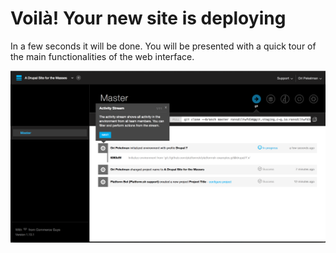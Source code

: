 # Voilà! Your new site is deploying

In a few seconds it will be done. You will be presented with a quick tour of the main functionalities of the web interface.

![Setting Up Your Project Activity First Deployment](/images/08-setting-up-your-project-activity-first-deployment.png)